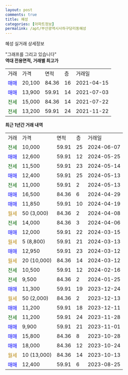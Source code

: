 ```yaml
---
layout: post
comments: true
title: 혜성
categories: [아파트정보]
permalink: /apt/부산광역시사하구당리동혜성
---
```


혜성 실거래 상세정보

<script type="text/javascript">
  google.charts.load('current', {'packages':['line', 'corechart']});
  google.charts.setOnLoadCallback(drawChart);

  function drawChart() {
    var data = new google.visualization.DataTable();
    data.addColumn('date', '거래일');
    data.addColumn('number', "매매");
    data.addColumn('number', "전세");
    data.addColumn('number', "전매");

    data.addRows([[new Date(Date.parse("2024-06-07")), null, 10000, null], [new Date(Date.parse("2024-05-25")), 12600, null, null], [new Date(Date.parse("2024-05-14")), null, 11500, null], [new Date(Date.parse("2024-05-13")), 12400, null, null], [new Date(Date.parse("2024-05-13")), null, 11000, null], [new Date(Date.parse("2024-04-29")), 16500, null, null], [new Date(Date.parse("2024-04-19")), 11850, null, null], [new Date(Date.parse("2024-04-08")), null, null, null], [new Date(Date.parse("2024-04-06")), null, 14000, null], [new Date(Date.parse("2024-03-15")), 12000, null, null], [new Date(Date.parse("2024-03-13")), null, null, null], [new Date(Date.parse("2024-03-12")), 12950, null, null], [new Date(Date.parse("2024-03-12")), null, null, null], [new Date(Date.parse("2024-02-16")), null, 10500, null], [new Date(Date.parse("2024-01-25")), null, 9500, null], [new Date(Date.parse("2023-12-24")), 11300, null, null], [new Date(Date.parse("2023-12-13")), null, null, null], [new Date(Date.parse("2023-12-11")), 11200, null, null], [new Date(Date.parse("2023-11-28")), null, 11200, null], [new Date(Date.parse("2023-11-01")), 9900, null, null], [new Date(Date.parse("2023-10-28")), 15800, null, null], [new Date(Date.parse("2023-10-24")), 18000, null, null], [new Date(Date.parse("2023-10-13")), null, null, null], [new Date(Date.parse("2023-08-25")), 12400, null, null]]);

    var options = {
      hAxis: {
        format: 'yyyy/MM/dd'
      },    
      lineWidth: 0,
      pointsVisible: true,    
      title: '최근 1년간 유형별 실거래가 분포',
      legend: { position: 'bottom' }
    };

    var formatter = new google.visualization.NumberFormat({pattern:'###,###'} );
    formatter.format(data, 1);
    formatter.format(data, 2);
    
    setTimeout(function() {
        var chart = new google.visualization.LineChart(document.getElementById('columnchart_material'));
        chart.draw(data, (options));
        document.getElementById('loading').style.display = 'none';
    }, 200);
  }
</script>


<div id="loading" style="z-index:20; display: block; margin-left: 0px">"그래프를 그리고 있습니다"</div>
<div id="columnchart_material" style="width: 95%; margin-left: 0px; display: block"></div>
<!-- contents start -->
<b>역대 전용면적, 거래별 최고가</b>
<table class="sortable">
    <tr>
      <td>거래</td>
      <td>가격</td>
      <td>면적</td>
      <td>층</td>
      <td>거래일</td>
    </tr>
        <tr>
          <td><a style="color: blue">매매</a></td>
          <td>20,100</td>
          <td>84.36</td>
          <td>16</td>
          <td>2021-04-15</td>
        </tr>            <tr>
          <td><a style="color: blue">매매</a></td>
          <td>13,900</td>
          <td>59.91</td>
          <td>14</td>
          <td>2021-07-03</td>
        </tr>        
        <tr>
              <td><a style="color: darkgreen">전세</a></td>
              <td>15,000</td>
              <td>84.36</td>
              <td>14</td>
              <td>2021-07-22</td>
            </tr>            <tr>
              <td><a style="color: darkgreen">전세</a></td>
              <td>13,200</td>
              <td>59.91</td>
              <td>24</td>
              <td>2021-11-22</td>
            </tr>        
    
</table>

<b>최근 1년간 거래 내역</b>

<table class="sortable">
    <tr>
      <td>거래</td>
      <td>가격</td>
      <td>면적</td>
      <td>층</td>
      <td>거래일</td>
    </tr>
    <tr>
      <td><a style="color: darkgreen">전세</a></td>
      <td>10,000</td>
      <td>59.91</td>
      <td>25</td>
      <td>2024-06-07</td>
    </tr>          <tr>
      <td><a style="color: blue">매매</a></td>
      <td>12,600</td>
      <td>59.91</td>
      <td>12</td>
      <td>2024-05-25</td>
    </tr>          <tr>
      <td><a style="color: darkgreen">전세</a></td>
      <td>11,500</td>
      <td>59.91</td>
      <td>23</td>
      <td>2024-05-14</td>
    </tr>          <tr>
      <td><a style="color: blue">매매</a></td>
      <td>12,400</td>
      <td>59.91</td>
      <td>25</td>
      <td>2024-05-13</td>
    </tr>          <tr>
      <td><a style="color: darkgreen">전세</a></td>
      <td>11,000</td>
      <td>59.91</td>
      <td>2</td>
      <td>2024-05-13</td>
    </tr>          <tr>
      <td><a style="color: blue">매매</a></td>
      <td>16,500</td>
      <td>84.36</td>
      <td>6</td>
      <td>2024-04-29</td>
    </tr>          <tr>
      <td><a style="color: blue">매매</a></td>
      <td>11,850</td>
      <td>59.91</td>
      <td>10</td>
      <td>2024-04-19</td>
    </tr>          <tr>
      <td><a style="color: darkgoldenrod">월세</a></td>
      <td>50 (3,000)</td>
      <td>84.36</td>
      <td>2</td>
      <td>2024-04-08</td>
    </tr>          <tr>
      <td><a style="color: darkgreen">전세</a></td>
      <td>14,000</td>
      <td>84.36</td>
      <td>3</td>
      <td>2024-04-06</td>
    </tr>          <tr>
      <td><a style="color: blue">매매</a></td>
      <td>12,000</td>
      <td>59.91</td>
      <td>22</td>
      <td>2024-03-15</td>
    </tr>          <tr>
      <td><a style="color: darkgoldenrod">월세</a></td>
      <td>5 (8,800)</td>
      <td>59.91</td>
      <td>21</td>
      <td>2024-03-13</td>
    </tr>          <tr>
      <td><a style="color: blue">매매</a></td>
      <td>12,950</td>
      <td>59.91</td>
      <td>23</td>
      <td>2024-03-12</td>
    </tr>          <tr>
      <td><a style="color: darkgoldenrod">월세</a></td>
      <td>20 (10,000)</td>
      <td>84.36</td>
      <td>14</td>
      <td>2024-03-12</td>
    </tr>          <tr>
      <td><a style="color: darkgreen">전세</a></td>
      <td>10,500</td>
      <td>59.91</td>
      <td>12</td>
      <td>2024-02-16</td>
    </tr>          <tr>
      <td><a style="color: darkgreen">전세</a></td>
      <td>9,500</td>
      <td>84.36</td>
      <td>2</td>
      <td>2024-01-25</td>
    </tr>          <tr>
      <td><a style="color: blue">매매</a></td>
      <td>11,300</td>
      <td>59.91</td>
      <td>19</td>
      <td>2023-12-24</td>
    </tr>          <tr>
      <td><a style="color: darkgoldenrod">월세</a></td>
      <td>50 (2,000)</td>
      <td>84.36</td>
      <td>2</td>
      <td>2023-12-13</td>
    </tr>          <tr>
      <td><a style="color: blue">매매</a></td>
      <td>11,200</td>
      <td>59.91</td>
      <td>18</td>
      <td>2023-12-11</td>
    </tr>          <tr>
      <td><a style="color: darkgreen">전세</a></td>
      <td>11,200</td>
      <td>59.91</td>
      <td>24</td>
      <td>2023-11-28</td>
    </tr>          <tr>
      <td><a style="color: blue">매매</a></td>
      <td>9,900</td>
      <td>59.91</td>
      <td>21</td>
      <td>2023-11-01</td>
    </tr>          <tr>
      <td><a style="color: blue">매매</a></td>
      <td>15,800</td>
      <td>84.36</td>
      <td>8</td>
      <td>2023-10-28</td>
    </tr>          <tr>
      <td><a style="color: blue">매매</a></td>
      <td>18,000</td>
      <td>84.36</td>
      <td>12</td>
      <td>2023-10-24</td>
    </tr>          <tr>
      <td><a style="color: darkgoldenrod">월세</a></td>
      <td>10 (13,000)</td>
      <td>84.36</td>
      <td>14</td>
      <td>2023-10-13</td>
    </tr>          <tr>
      <td><a style="color: blue">매매</a></td>
      <td>12,400</td>
      <td>59.91</td>
      <td>6</td>
      <td>2023-08-25</td>
    </tr>      </table>
<!-- contents end -->    

